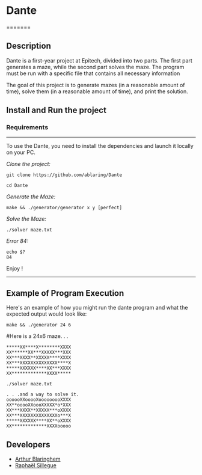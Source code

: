 # Dante
=======

## Description
Dante is a first-year project at Epitech, divided into two parts. The first part generates a maze, while the second part solves the maze. The program must be run with a specific file that contains all necessary information

The goal of this project is to generate mazes (in a reasonable amount of time), solve them (in a reasonable
amount of time), and print the solution.

## Install and Run the project
### Requirements
---
To use the Dante, you need to install the dependencies and launch it locally on your PC.

*Clone the project:*
```
git clone https://github.com/ablaring/Dante

cd Dante
```

*Generate the Maze:*
```
make && ./generator/generator x y [perfect]
```

*Solve the Maze:*
```
./solver maze.txt
```

*Error 84:*
```
echo $?
84
```

Enjoy !

---

## Example of Program Execution
Here's an example of how you might run the dante program and what the expected output would look like:

```
make && ./generator 24 6
```
#Here is a 24x6 maze. . .
```
*****XX****X********XXXX
XX******XX***XXXXX***XXX
XX***XXXX**XXXXX****XXXX
XX***XXXXXXXXXXXXXX****X
*****XXXXXX****XX***XXXX
XX*************XXXX*****
```

```
./solver maze.txt
```

```
. . .and a way to solve it.
oooooXXooooXooooooooXXXX
XX**ooooXXoooXXXXX*o*XXX
XX***XXXX**XXXXX***oXXXX
XX***XXXXXXXXXXXXXXo***X
*****XXXXXX****XX**oXXXX
XX*************XXXXooooo
```

## Developers
- [Arthur Blaringhem](https://github.com/ablaring)
- [Raphaël Sillegue](https://github.com/raaphh)
